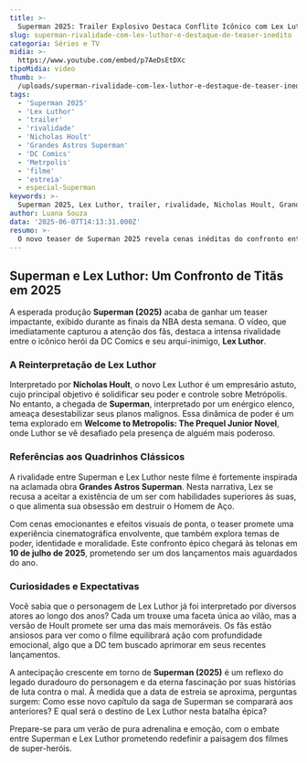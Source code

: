 ```yaml
---
title: >-
  Superman 2025: Trailer Explosivo Destaca Conflito Icônico com Lex Luthor
slug: superman-rivalidade-com-lex-luthor-e-destaque-de-teaser-inedito
categoria: Séries e TV
midia: >-
  https://www.youtube.com/embed/p7AeDsEtDXc
tipoMidia: video
thumb: >-
  /uploads/superman-rivalidade-com-lex-luthor-e-destaque-de-teaser-inedito-preview.jpg
tags:
  - 'Superman 2025'
  - 'Lex Luthor'
  - 'trailer'
  - 'rivalidade'
  - 'Nicholas Hoult'
  - 'Grandes Astros Superman'
  - 'DC Comics'
  - 'Metrpolis'
  - 'filme'
  - 'estreia'
  - especial-Superman
keywords: >-
  Superman 2025, Lex Luthor, trailer, rivalidade, Nicholas Hoult, Grandes Astros Superman, DC Comics, Metrópolis, filme, estreia
author: Luana Souza
data: '2025-06-07T14:13:31.000Z'
resumo: >-
  O novo teaser de Superman 2025 revela cenas inéditas do confronto entre o Homem de Aço e Lex Luthor, reforçando a eterna rivalidade entre o herói e o vilão.
---
```


## Superman e Lex Luthor: Um Confronto de Titãs em 2025

A esperada produção **Superman (2025)** acaba de ganhar um teaser impactante, exibido durante as finais da NBA desta semana. O vídeo, que imediatamente capturou a atenção dos fãs, destaca a intensa rivalidade entre o icônico herói da DC Comics e seu arqui-inimigo, **Lex Luthor**.

### A Reinterpretação de Lex Luthor

Interpretado por **Nicholas Hoult**, o novo Lex Luthor é um empresário astuto, cujo principal objetivo é solidificar seu poder e controle sobre Metrópolis. No entanto, a chegada de **Superman**, interpretado por um enérgico elenco, ameaça desestabilizar seus planos malignos. Essa dinâmica de poder é um tema explorado em **Welcome to Metropolis: The Prequel Junior Novel**, onde Luthor se vê desafiado pela presença de alguém mais poderoso.

### Referências aos Quadrinhos Clássicos

A rivalidade entre Superman e Lex Luthor neste filme é fortemente inspirada na aclamada obra **Grandes Astros Superman**. Nesta narrativa, Lex se recusa a aceitar a existência de um ser com habilidades superiores às suas, o que alimenta sua obsessão em destruir o Homem de Aço.

Com cenas emocionantes e efeitos visuais de ponta, o teaser promete uma experiência cinematográfica envolvente, que também explora temas de poder, identidade e moralidade. Este confronto épico chegará às telonas em **10 de julho de 2025**, prometendo ser um dos lançamentos mais aguardados do ano.

### Curiosidades e Expectativas

Você sabia que o personagem de Lex Luthor já foi interpretado por diversos atores ao longo dos anos? Cada um trouxe uma faceta única ao vilão, mas a versão de Hoult promete ser uma das mais memoráveis. Os fãs estão ansiosos para ver como o filme equilibrará ação com profundidade emocional, algo que a DC tem buscado aprimorar em seus recentes lançamentos.

A antecipação crescente em torno de **Superman (2025)** é um reflexo do legado duradouro do personagem e da eterna fascinação por suas histórias de luta contra o mal. À medida que a data de estreia se aproxima, perguntas surgem: Como esse novo capítulo da saga de Superman se comparará aos anteriores? E qual será o destino de Lex Luthor nesta batalha épica?

Prepare-se para um verão de pura adrenalina e emoção, com o embate entre Superman e Lex Luthor prometendo redefinir a paisagem dos filmes de super-heróis.

